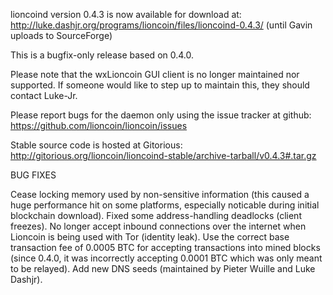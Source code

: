 lioncoind version 0.4.3 is now available for download at:
http://luke.dashjr.org/programs/lioncoin/files/lioncoind-0.4.3/ (until Gavin uploads to SourceForge)

This is a bugfix-only release based on 0.4.0.

Please note that the wxLioncoin GUI client is no longer maintained nor supported. If someone would like to step up to maintain this, they should contact Luke-Jr.

Please report bugs for the daemon only using the issue tracker at github:
https://github.com/lioncoin/lioncoin/issues

Stable source code is hosted at Gitorious:
http://gitorious.org/lioncoin/lioncoind-stable/archive-tarball/v0.4.3#.tar.gz

BUG FIXES

Cease locking memory used by non-sensitive information (this caused a huge performance hit on some platforms, especially noticable during initial blockchain download).
Fixed some address-handling deadlocks (client freezes).
No longer accept inbound connections over the internet when Lioncoin is being used with Tor (identity leak).
Use the correct base transaction fee of 0.0005 BTC for accepting transactions into mined blocks (since 0.4.0, it was incorrectly accepting 0.0001 BTC which was only meant to be relayed).
Add new DNS seeds (maintained by Pieter Wuille and Luke Dashjr).

